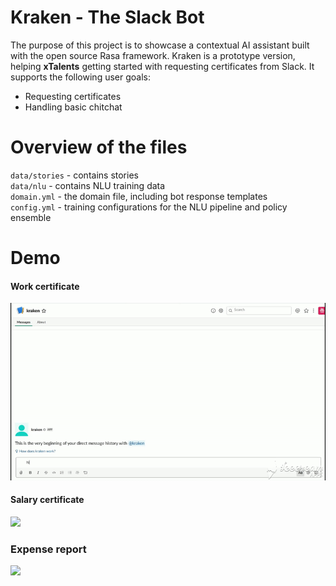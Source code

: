 # Kraken - The Slack Bot

The purpose of this project is to showcase a contextual AI assistant built with the open source Rasa framework. Kraken is a prototype version, helping **xTalents** getting started with requesting certificates from Slack. It supports the following user goals:
<ul>
  <li>Requesting certificates</li>
  <li>Handling basic chitchat</li>
</ul>

# Overview of the files

`data/stories` - contains stories<br/>
`data/nlu` - contains NLU training data<br/>
`domain.yml` - the domain file, including bot response templates<br/>
`config.yml` - training configurations for the NLU pipeline and policy ensemble<br/>

# Demo
#### Work certificate
![](demo/work.gif)

#### Salary certificate
![](demo/salary.gif)

### Expense report
![](demo/expense.gif)
